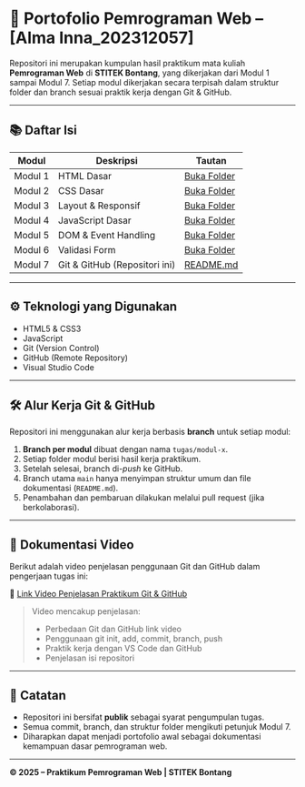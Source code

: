 # 🧾 Portofolio Pemrograman Web – [Alma Inna_202312057]

Repositori ini merupakan kumpulan hasil praktikum mata kuliah **Pemrograman Web** di **STITEK Bontang**, yang dikerjakan dari Modul 1 sampai Modul 7. Setiap modul dikerjakan secara terpisah dalam struktur folder dan branch sesuai praktik kerja dengan Git & GitHub.

---

## 📚 Daftar Isi

| Modul | Deskripsi | Tautan |
|-------|-----------|--------|
| Modul 1 | HTML Dasar | [Buka Folder](Modul-1/) |
| Modul 2 | CSS Dasar | [Buka Folder](Modul-2/) |
| Modul 3 | Layout & Responsif | [Buka Folder](Modul-3/) |
| Modul 4 | JavaScript Dasar | [Buka Folder](Modul-4/) |
| Modul 5 | DOM & Event Handling | [Buka Folder](Modul-5/) |
| Modul 6 | Validasi Form | [Buka Folder](Modul-6/) |
| Modul 7 | Git & GitHub (Repositori ini) | [README.md](README.md) |

---

## ⚙️ Teknologi yang Digunakan

- HTML5 & CSS3
- JavaScript
- Git (Version Control)
- GitHub (Remote Repository)
- Visual Studio Code

---

## 🛠️ Alur Kerja Git & GitHub

Repositori ini menggunakan alur kerja berbasis **branch** untuk setiap modul:

1. **Branch per modul** dibuat dengan nama `tugas/modul-x`.
2. Setiap folder modul berisi hasil kerja praktikum.
3. Setelah selesai, branch di-*push* ke GitHub.
4. Branch utama `main` hanya menyimpan struktur umum dan file dokumentasi (`README.md`).
5. Penambahan dan pembaruan dilakukan melalui pull request (jika berkolaborasi).

---

## 🎥 Dokumentasi Video

Berikut adalah video penjelasan penggunaan Git dan GitHub dalam pengerjaan tugas ini:

🔗 [Link Video Penjelasan Praktikum Git & GitHub](#)

> Video mencakup penjelasan:
> - Perbedaan Git dan GitHub
link video
> - Penggunaan git init, add, commit, branch, push
> - Praktik kerja dengan VS Code dan GitHub
> - Penjelasan isi repositori

---

## 📌 Catatan

- Repositori ini bersifat **publik** sebagai syarat pengumpulan tugas.
- Semua commit, branch, dan struktur folder mengikuti petunjuk Modul 7.
- Diharapkan dapat menjadi portofolio awal sebagai dokumentasi kemampuan dasar pemrograman web.

---

**© 2025 – Praktikum Pemrograman Web | STITEK Bontang**
